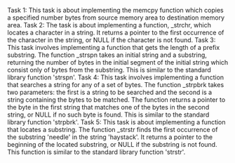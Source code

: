 Task 1: This task is about implementing the memcpy function which copies a specified number bytes from source memory area to destination memory area.
Task 2: The task is about implementing a function, _strchr, which locates a character in a string. It returns a pointer to the first occurrence of the character in the string, or NULL if the character is not found.
Task 3: This task involves implementing a function that gets the length of a prefix substring. The function _strspn takes an initial string and a substring, returning the number of bytes in the initial segment of the initial string which consist only of bytes from the substring. This is similar to the standard library function 'strspn'.
Task 4: This task involves implementing a function that searches a string for any of a set of bytes. The function _strpbrk takes two parameters: the first is a string to be searched and the second is a string containing the bytes to be matched. The function returns a pointer to the byte in the first string that matches one of the bytes in the second string, or NULL if no such byte is found. This is similar to the standard library function 'strpbrk'.
Task 5: This task is about implementing a function that locates a substring. The function _strstr finds the first occurrence of the substring 'needle' in the string 'haystack'. It returns a pointer to the beginning of the located substring, or NULL if the substring is not found. This function is similar to the standard library function 'strstr'.

